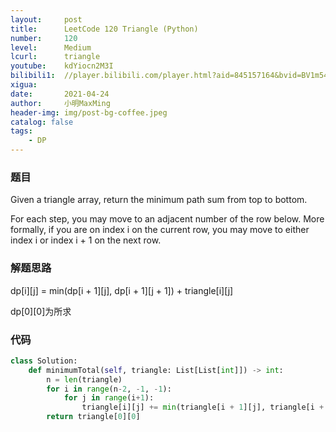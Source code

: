 ```yaml
---
layout:     post
title:      LeetCode 120 Triangle (Python)
number:     120
level:      Medium
lcurl:      triangle
youtube:    kdYiocn2M3I
bilibili1:  //player.bilibili.com/player.html?aid=845157164&bvid=BV1m54y1L7Af&cid=328822809&page=1
xigua:      
date:       2021-04-24
author:     小明MaxMing
header-img: img/post-bg-coffee.jpeg
catalog: false
tags:
    - DP
---
```


### 题目

Given a triangle array, return the minimum path sum from top to bottom.

For each step, you may move to an adjacent number of the row below. More formally, if you are on index i on the current row, you may move to either index i or index i + 1 on the next row.

### 解题思路

dp[i][j] = min(dp[i + 1][j], dp[i + 1][j + 1]) + triangle[i][j]

dp[0][0]为所求

### 代码
```python
class Solution:
    def minimumTotal(self, triangle: List[List[int]]) -> int:
        n = len(triangle)
        for i in range(n-2, -1, -1):
            for j in range(i+1):
                triangle[i][j] += min(triangle[i + 1][j], triangle[i + 1][j + 1])
        return triangle[0][0]
```
